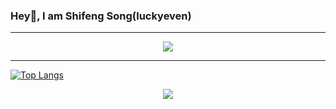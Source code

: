 ### Hey👋, I am Shifeng Song(luckyeven)


-----

<!-- 贪吃蛇代码贡献图 -->
<div align="center"><img src="https://cdn.jsdelivr.net/gh/luckyeven/luckyeven/contribution-snake/github-contribution-grid-snake.svg" /></div>     

-------

[![Top Langs](https://github-readme-stats.vercel.app/api/top-langs/?username=luckyeven&layout=compact)](https://github.com/anuraghazra/github-readme-stats)

<div align="center"> <img src="https://visitor-badge.glitch.me/badge?page_id=luckyeven" /> </div>
<!--
**luckyeven/luckyeven** is a ✨ _special_ ✨ repository because its `README.md` (this file) appears on your GitHub profile.

Here are some ideas to get you started:

- 🔭 I’m currently working on ...
- 🌱 I’m currently learning ...
- 👯 I’m looking to collaborate on ...
- 🤔 I’m looking for help with ...
- 💬 Ask me about ...
- 📫 How to reach me: ...
- 😄 Pronouns: ...
- ⚡ Fun fact: ...
-->
